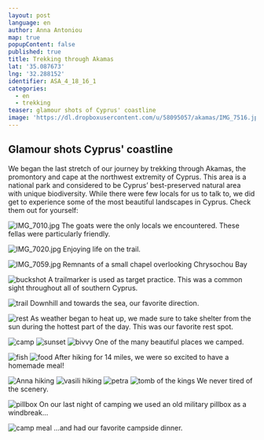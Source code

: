 ```yaml
---
layout: post
language: en
author: Anna Antoniou
map: true
popupContent: false
published: true
title: Trekking through Akamas
lat: '35.087673'
lng: '32.288152'
identifier: ASA_4_18_16_1
categories:
  - en
  - trekking
teaser: glamour shots of Cyprus' coastline
image: 'https://dl.dropboxusercontent.com/u/58095057/akamas/IMG_7516.jpg'
---
```

## Glamour shots Cyprus' coastline

We began the last stretch of our journey by trekking through Akamas, the promontory and cape at the northwest extremity of Cyprus. This area is a national park and considered to be Cyprus’ best-preserved natural area with unique biodiversity. While there were few locals for us to talk to, we did get to experience some of the most beautiful landscapes in Cyprus. Check them out for yourself: 

![IMG_7010.jpg]({{site.baseurl}}/media/IMG_7010.jpg)
The goats were the only locals we encountered. These fellas were particularly friendly. 

![IMG_7020.jpg]({{site.baseurl}}/media/IMG_7020.jpg)
Enjoying life on the trail. 

![IMG_7059.jpg]({{site.baseurl}}/media/IMG_7059.jpg)
Remnants of a small chapel overlooking Chrysochou Bay

![buckshot](https://dl.dropboxusercontent.com/u/58095057/akamas/IMG_7118.jpg)
A trailmarker is used as target practice. This was a common sight throughout all of southern Cyprus.

![trail](https://dl.dropboxusercontent.com/u/58095057/akamas/IMG_2960.jpg)
Downhill and towards the sea, our favorite direction.

![rest](https://dl.dropboxusercontent.com/u/58095057/akamas/IMG_7137.jpg)
As weather began to heat up, we made sure to take shelter from the sun during the hottest part of the day. This was our favorite rest spot. 

![camp](https://dl.dropboxusercontent.com/u/58095057/akamas/IMG_7169.jpg)
![sunset](https://dl.dropboxusercontent.com/u/58095057/akamas/IMG_7203.jpg)
![bivvy](https://dl.dropboxusercontent.com/u/58095057/akamas/IMG_7207.jpg)
One of the many beautiful places we camped. 

![fish](https://dl.dropboxusercontent.com/u/58095057/akamas/IMG_7181.jpg)
![food](https://dl.dropboxusercontent.com/u/58095057/akamas/IMG_7199.jpg)
After hiking for 14 miles, we were so excited to have a homemade meal! 


![Anna hiking](https://dl.dropboxusercontent.com/u/58095057/akamas/IMG_7234.jpg)
![vasili hiking](https://dl.dropboxusercontent.com/u/58095057/akamas/IMG_7425.jpg)
![petra](https://dl.dropboxusercontent.com/u/58095057/akamas/IMG_7516.jpg)
![tomb of the kings](https://dl.dropboxusercontent.com/u/58095057/akamas/IMG_7311.jpg)
We never tired of the scenery. 

![pillbox](https://dl.dropboxusercontent.com/u/58095057/akamas/IMG_3048.jpg)
On our last night of camping we used an old military pillbox as a windbreak...

![camp meal](https://dl.dropboxusercontent.com/u/58095057/akamas/IMG_3037.jpg)
...and had our favorite campside dinner.
